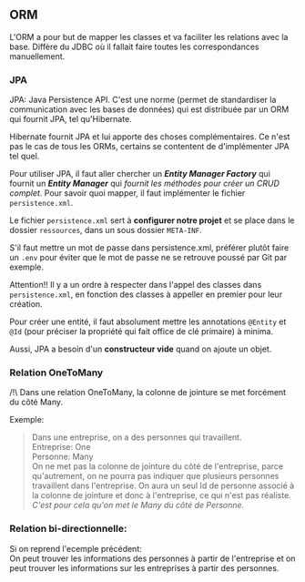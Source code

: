 ## ORM

L'ORM a pour but de mapper les classes et va faciliter les relations avec la base.
Diffère du JDBC où il fallait faire toutes les correspondances manuellement.

### JPA

JPA: Java Persistence API.
C'est une norme (permet de standardiser la communication avec les bases de données) qui est distribuée par un ORM qui fournit JPA, tel qu'Hibernate.

Hibernate fournit JPA et lui apporte des choses complémentaires. Ce n'est pas le cas de tous les ORMs, certains se contentent de d'implémenter JPA tel quel.

Pour utiliser JPA, il faut aller chercher un ***Entity Manager Factory*** qui fournit un ***Entity Manager*** qui *fournit les méthodes pour créer un CRUD complet*. Pour savoir quoi mapper, il faut implémenter le fichier `persistence.xml`.

Le fichier `persistence.xml` sert à **configurer notre projet** et se place dans le dossier `ressources`, dans un sous dossier `META-INF`.

S'il faut mettre un mot de passe dans persistence.xml, préférer plutôt faire un `.env` pour éviter que le mot de passe ne se retrouve poussé par Git par exemple.

Attention!! Il y a un ordre à respecter dans l'appel des classes dans `persistence.xml`, en fonction des classes à appeller en premier pour leur création.


Pour créer une entité, il faut absolument mettre les annotations `@Entity` et `@Id` (pour préciser la propriété qui fait office de clé primaire) à minima.

Aussi, JPA a besoin d'un **constructeur vide** quand on ajoute un objet.



### Relation OneToMany
/!\ Dans une relation OneToMany, la colonne de jointure se met forcément du côté Many.

Exemple:  
>Dans une entreprise, on a des personnes qui travaillent.  
Entreprise: One  
Personne: Many  
On ne met pas la colonne de jointure du côté de l'entreprise, parce qu'autrement, on ne pourra pas indiquer que plusieurs personnes travaillent dans l'entreprise. On aura un seul Id de personne associé à la colonne de jointure et donc à l'entreprise, ce qui n'est pas réaliste.  
*C'est pour cela qu'on met le Many du côté de Personne.*



### Relation bi-directionnelle:  
Si on reprend l'ecemple précédent:  
On peut trouver les informations des personnes à partir de l'entreprise et on peut trouver les informations sur les entreprises à partir des personnes.